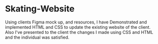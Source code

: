 # Skating-Website

Using clients Figma mock up, and resources, I have Demonstrated and implemented HTML and CSS to update the existing website of the client. Also I've presented to the client the changes I made using CSS and HTML and the individual was satisfied.

